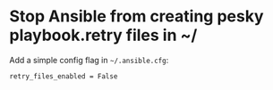 # Stop Ansible from creating pesky playbook.retry files in ~/

Add a simple config flag in `~/.ansible.cfg`:

```
retry_files_enabled = False
```